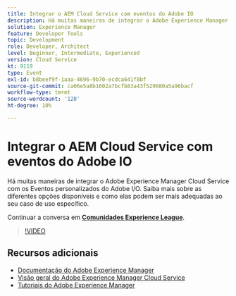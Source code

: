 ```yaml
---
title: Integrar o AEM Cloud Service com eventos do Adobe IO
description: Há muitas maneiras de integrar o Adobe Experience Manager Cloud Service com os Eventos personalizados do Adobe I/O. Saiba mais sobre as diferentes opções disponíveis e como elas podem ser mais adequadas ao seu caso de uso específico.
solution: Experience Manager
feature: Developer Tools
topic: Development
role: Developer, Architect
level: Beginner, Intermediate, Experienced
version: Cloud Service
kt: 9119
type: Event
exl-id: b8beef9f-1aaa-4696-9b70-ecdca641f8bf
source-git-commit: ca06e5a8b1602a7bcfb83a43f529680a5a96bacf
workflow-type: tm+mt
source-wordcount: '128'
ht-degree: 10%

---
```


# Integrar o AEM Cloud Service com eventos do Adobe IO

Há muitas maneiras de integrar o Adobe Experience Manager Cloud Service com os Eventos personalizados do Adobe I/O. Saiba mais sobre as diferentes opções disponíveis e como elas podem ser mais adequadas ao seu caso de uso específico.

Continuar a conversa em **[Comunidades Experience League](https://adobe.ly/3ij0O1W)**.

>[!VIDEO](https://video.tv.adobe.com/v/337529/?quality=12&learn=on&hidetitle=true)

## Recursos adicionais

- [Documentação do Adobe Experience Manager ](https://experienceleague.adobe.com/docs/experience-manager-cloud-service.html?lang=pt-BR)
- [Visão geral do Adobe Experience Manager Cloud Service](https://experienceleague.adobe.com/docs/experience-manager-cloud-service/overview/home.html)
- [Tutoriais do Adobe Experience Manager](https://experienceleague.adobe.com/docs/experience-manager-tutorials.html)
